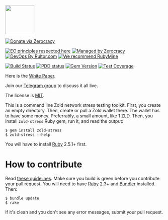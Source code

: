 <img src="http://www.zold.io/logo.svg" width="92px" height="92px"/>

[![Donate via Zerocracy](https://www.0crat.com/contrib-badge/CAZPZR9FS.svg)](https://www.0crat.com/contrib/CAZPZR9FS)

[![EO principles respected here](http://www.elegantobjects.org/badge.svg)](http://www.elegantobjects.org)
[![Managed by Zerocracy](https://www.0crat.com/badge/CAZPZR9FS.svg)](https://www.0crat.com/p/CAZPZR9FS)
[![DevOps By Rultor.com](http://www.rultor.com/b/yegor256/zold)](http://www.rultor.com/p/yegor256/zold)
[![We recommend RubyMine](http://www.elegantobjects.org/rubymine.svg)](https://www.jetbrains.com/ruby/)

[![Build Status](https://travis-ci.org/zold-io/zold-stress.svg)](https://travis-ci.org/zold-io/zold-stress)
[![PDD status](http://www.0pdd.com/svg?name=zold-io/zold-stress)](http://www.0pdd.com/p?name=zold-io/zold-stress)
[![Gem Version](https://badge.fury.io/rb/zold-stress.svg)](http://badge.fury.io/rb/zold-stress)
[![Test Coverage](https://img.shields.io/codecov/c/github/zold-io/zold-stress.svg)](https://codecov.io/github/zold-io/zold-stress?branch=master)

Here is the [White Paper](https://papers.zold.io/wp.pdf).

Join our [Telegram group](https://t.me/zold_io) to discuss it all live.

The license is [MIT](https://github.com/zold-io/zold-stress/blob/master/LICENSE.txt).

This is a command line Zold network stress testing toolkit. First, you
create an empty directory. Then, create or pull a Zold wallet there. The
wallet has to have some money. Preferrably, a small amount, like 1 ZLD. Then,
you install `zold-stress` Ruby gem, run it, and read the output:

```
$ gem install zold-stress
$ zold-stress --help
```

You will have to install [Ruby](https://www.ruby-lang.org/en/) 2.5.1+ first.

# How to contribute

Read [these guidelines](https://www.yegor256.com/2014/04/15/github-guidelines.html).
Make sure you build is green before you contribute
your pull request. You will need to have [Ruby](https://www.ruby-lang.org/en/) 2.3+ and
[Bundler](https://bundler.io/) installed. Then:

```
$ bundle update
$ rake
```

If it's clean and you don't see any error messages, submit your pull request.
